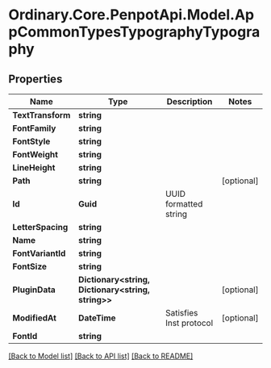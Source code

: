 # Ordinary.Core.PenpotApi.Model.AppCommonTypesTypographyTypography

## Properties

Name | Type | Description | Notes
------------ | ------------- | ------------- | -------------
**TextTransform** | **string** |  | 
**FontFamily** | **string** |  | 
**FontStyle** | **string** |  | 
**FontWeight** | **string** |  | 
**LineHeight** | **string** |  | 
**Path** | **string** |  | [optional] 
**Id** | **Guid** | UUID formatted string | 
**LetterSpacing** | **string** |  | 
**Name** | **string** |  | 
**FontVariantId** | **string** |  | 
**FontSize** | **string** |  | 
**PluginData** | **Dictionary&lt;string, Dictionary&lt;string, string&gt;&gt;** |  | [optional] 
**ModifiedAt** | **DateTime** | Satisfies Inst protocol | [optional] 
**FontId** | **string** |  | 

[[Back to Model list]](../README.md#documentation-for-models) [[Back to API list]](../README.md#documentation-for-api-endpoints) [[Back to README]](../README.md)

